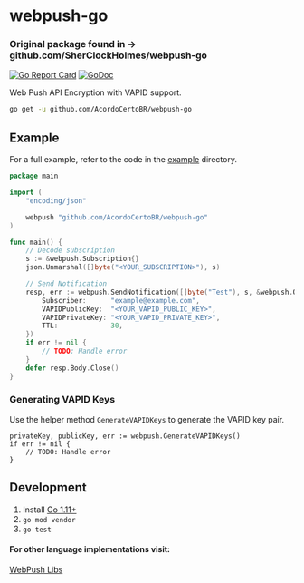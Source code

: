 # webpush-go
### Original package found in -> github.com/SherClockHolmes/webpush-go 
[![Go Report Card](https://goreportcard.com/badge/github.com/SherClockHolmes/webpush-go)](https://goreportcard.com/report/github.com/SherClockHolmes/webpush-go)
[![GoDoc](https://godoc.org/github.com/SherClockHolmes/webpush-go?status.svg)](https://godoc.org/github.com/SherClockHolmes/webpush-go)

Web Push API Encryption with VAPID support.

```bash
go get -u github.com/AcordoCertoBR/webpush-go
```

## Example

For a full example, refer to the code in the [example](example/) directory.

```go
package main

import (
	"encoding/json"

	webpush "github.com/AcordoCertoBR/webpush-go"
)

func main() {
	// Decode subscription
	s := &webpush.Subscription{}
	json.Unmarshal([]byte("<YOUR_SUBSCRIPTION>"), s)

	// Send Notification
	resp, err := webpush.SendNotification([]byte("Test"), s, &webpush.Options{
		Subscriber:      "example@example.com",
		VAPIDPublicKey:  "<YOUR_VAPID_PUBLIC_KEY>",
		VAPIDPrivateKey: "<YOUR_VAPID_PRIVATE_KEY>",
		TTL:             30,
	})
	if err != nil {
		// TODO: Handle error
	}
	defer resp.Body.Close()
}
```

### Generating VAPID Keys

Use the helper method `GenerateVAPIDKeys` to generate the VAPID key pair.

```golang
privateKey, publicKey, err := webpush.GenerateVAPIDKeys()
if err != nil {
	// TODO: Handle error
}
```

## Development

1. Install [Go 1.11+](https://golang.org/)
2. `go mod vendor`
3. `go test`

#### For other language implementations visit:

[WebPush Libs](https://github.com/web-push-libs)
